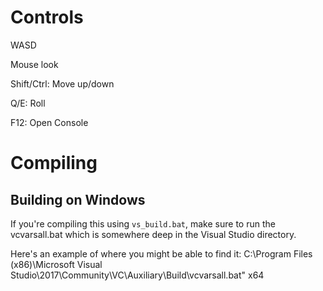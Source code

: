# Controls
WASD

Mouse look

Shift/Ctrl: Move up/down

Q/E: Roll

F12: Open Console

# Compiling
## Building on Windows
If you're compiling this using `vs_build.bat`, make sure to run the vcvarsall.bat which is somewhere deep in the Visual Studio directory. 

Here's an example of where you might be able to find it:
C:\Program Files (x86)\Microsoft Visual Studio\2017\Community\VC\Auxiliary\Build\vcvarsall.bat" x64
